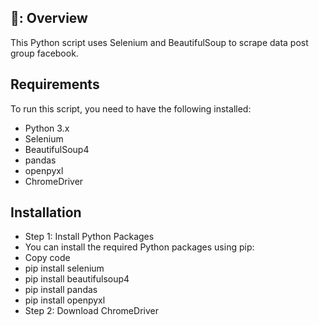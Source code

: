 ## 📘: Overview
This Python script uses Selenium and BeautifulSoup to scrape data post group facebook. 

## Requirements
To run this script, you need to have the following installed:
- Python 3.x
- Selenium
- BeautifulSoup4
- pandas
- openpyxl
- ChromeDriver

## Installation
- Step 1: Install Python Packages
- You can install the required Python packages using pip:
- Copy code
- pip install selenium
- pip install beautifulsoup4
- pip install pandas
- pip install openpyxl
- Step 2: Download ChromeDriver
